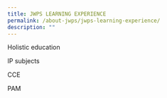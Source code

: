 ```yaml
---
title: JWPS LEARNING EXPERIENCE
permalink: /about-jwps/jwps-learning-experience/
description: ""
---
```

Holistic education 


IP subjects

CCE

PAM